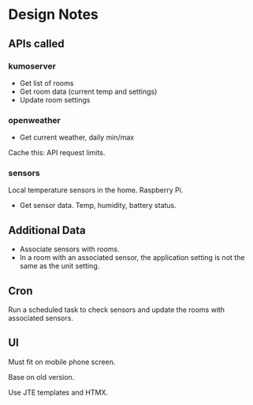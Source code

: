 # Design Notes

## APIs called

### kumoserver

* Get list of rooms
* Get room data (current temp and settings)
* Update room settings

### openweather

* Get current weather, daily min/max

Cache this: API request limits.

### sensors

Local temperature sensors in the home. Raspberry Pi.

* Get sensor data. Temp, humidity, battery status.

## Additional Data

* Associate sensors with rooms.
* In a room with an associated sensor, the application setting is not the same as the unit setting.

## Cron

Run a scheduled task to check sensors and update the rooms with associated sensors.

## UI

Must fit on mobile phone screen.

Base on old version.

Use JTE templates and HTMX.